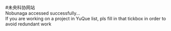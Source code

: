 #未央科协网站  
Nobunaga accessed successfully...  
If you are working on a project in YuQue list, pls fill in that tickbox in order to avoid redundant work
